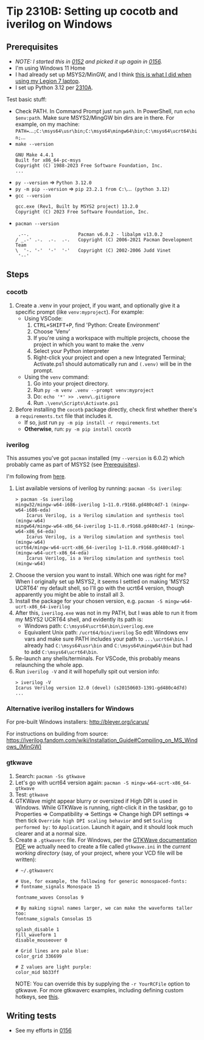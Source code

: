 # Tip 2310B: Setting up cocotb and iverilog on Windows

## Prerequisites

*   _NOTE: I started this in [0152](../0152-2023-10-04.md) and picked it up again in [0156](../0156-2023-10-10.md#automated-tests)._
*   I'm using Windows 11 Home
*   I had already set up MSYS2/MinGW, and I think [this is what I did when using my Legion 7 laptop](https://github.com/algofoogle/raybox-zero#running-verilator-simulation-on-windows).
*   I set up Python 3.12 per [2310A](./2310A.md).

Test basic stuff:
*   Check PATH. In Command Prompt just run `path`. In PowerShell, run `echo $env:path`. Make sure MSYS2/MingGW bin dirs are in there. For example, on my machine:
    `PATH=`...`;C:\msys64\usr\bin;C:\msys64\mingw64\bin;C:\msys64\ucrt64\bin;`...
*   `make --version`
    ```
    GNU Make 4.4.1
    Built for x86_64-pc-msys
    Copyright (C) 1988-2023 Free Software Foundation, Inc.
    ...
    ```
*   `py --version` => `Python 3.12.0`
*   `py -m pip --version` => `pip 23.2.1 from C:\`...` (python 3.12)`
*   `gcc --version`
    ```
    gcc.exe (Rev1, Built by MSYS2 project) 13.2.0
    Copyright (C) 2023 Free Software Foundation, Inc.
    ```
*   `pacman --version`
    ```
     .--.                  Pacman v6.0.2 - libalpm v13.0.2
    / _.-' .-.  .-.  .-.   Copyright (C) 2006-2021 Pacman Development Team
    \  '-. '-'  '-'  '-'   Copyright (C) 2002-2006 Judd Vinet
     '--'
    ```
    
## Steps

### cocotb

1.  Create a .venv in your project, if you want, and optionally give it a specific prompt (like `venv:myproject`). For example:
    *   Using VSCode:
        1.  <kbd>CTRL+SHIFT+P</kbd>, find 'Python: Create Environment'
        2.  Choose 'Venv'
        3.  If you're using a workspace with multiple projects, choose the project in which you want to make the .venv
        4.  Select your Python interpreter
        5.  Right-click your project and open a new Integrated Terminal; Activate.ps1 should automatically run and `(.venv)` will be in the prompt.
    *   Using the `venv` command:
        1.  Go into your project directory.
        2.  Run `py -m venv .venv --prompt venv:myproject`
        3.  Do: `echo '*' >> .venv\.gitignore`
        4.  Run `.\venv\Scripts\Activate.ps1`
2.  Before installing the `cocotb` package directly, check first whether there's a `requirements.txt` file that includes it.
    *   If so, just run `py -m pip install -r requirements.txt`
    *   **Otherwise**, run: `py -m pip install cocotb`

### iverilog

This assumes you've got `pacman` installed (my `--version` is 6.0.2) which probably came as part of MSYS2 (see [Prerequisites](#prerequisites)).

I'm following from [here](https://iverilog.fandom.com/wiki/Installation_Guide#Windows).

1.  List available versions of iverilog by running: `pacman -Ss iverilog`:
    ```
    > pacman -Ss iverilog
    mingw32/mingw-w64-i686-iverilog 1~11.0.r9168.gd480c4d7-1 (mingw-w64-i686-eda)
        Icarus Verilog, is a Verilog simulation and synthesis tool (mingw-w64)
    mingw64/mingw-w64-x86_64-iverilog 1~11.0.r9168.gd480c4d7-1 (mingw-w64-x86_64-eda)
        Icarus Verilog, is a Verilog simulation and synthesis tool (mingw-w64)
    ucrt64/mingw-w64-ucrt-x86_64-iverilog 1~11.0.r9168.gd480c4d7-1 (mingw-w64-ucrt-x86_64-eda)
        Icarus Verilog, is a Verilog simulation and synthesis tool (mingw-w64)
    ```
2.  Choose the version you want to install. Which one was right for me? When I originally set up MSYS2, it seems I settled on making 'MSYS2 UCRT64' my default shell, so I'll go with the ucrt64 version, though apparently you might be able to install all 3.
3.  Install the package for your chosen version, e.g. `pacman -S mingw-w64-ucrt-x86_64-iverilog`
4.  After this, `iverilog.exe` was not in my PATH, but I was able to run it from my MSYS2 UCRT64 shell, and evidently its path is:
    *   Windows path: `C:\msys64\ucrt64\bin\iverilog.exe`
    *   Equivalent Unix path: `/ucrt64/bin/iverilog`
    So edit Windows env vars and make sure PATH includes your path to `...\ucrt64\bin`. I already had `C:\msys64\usr\bin` and `C:\msys64\mingw64\bin` but had to add `C:\msys64\ucrt64\bin`.
5.  Re-launch any shells/terminals. For VSCode, this probably means relaunching the whole app.
6.  Run `iverilog -V` and it will hopefully spit out version info:
    ```
    > iverilog -V
    Icarus Verilog version 12.0 (devel) (s20150603-1391-gd480c4d7d)
    ...
    ```

### Alternative iverilog installers for Windows

For pre-built Windows installers: http://bleyer.org/icarus/

For instructions on building from source: https://iverilog.fandom.com/wiki/Installation_Guide#Compiling_on_MS_Windows_(MinGW)

### gtkwave

1.  Search: `pacman -Ss gtkwave`
2.  Let's go with ucrt64 version again: `pacman -S mingw-w64-ucrt-x86_64-gtkwave`
3.  Test: `gtkwave`
4.  GTKWave might appear blurry or oversized if High DPI is used in Windows. While GTKWave is running, right-click it in the taskbar, go to Properties => Compatibility => Settings => Change high DPI settings => then tick `Override high DPI scaling behavior` and set `Scaling performed by:` to `Application`. Launch it again, and it should look much clearer and at a normal size.
5.  Create a `.gtkwaverc` file. For Windows, per the [GTKWave documentation PDF] we actually need to create a file called `gtkwave.ini` in the *current working directory* (say, of your project, where your VCD file will be written):
    ```
    # ~/.gtkwaverc

    # Use, for example, the following for generic monospaced-fonts:
    # fontname_signals Monospace 15

    fontname_waves Consolas 9

    # By making signal names larger, we can make the waveforms taller too:
    fontname_signals Consolas 15

    splash_disable 1
    fill_waveform 1
    disable_mouseover 0

    # Grid lines are pale blue:
    color_grid 336699

    # Z values are light purple:
    color_mid bb33ff
    ```
    NOTE: You can override this by supplying the `-r YourRCFile` option to gtkwave. For more gtkwaverc examples, including defining custom hotkeys, see [this](https://github.com/mballance/egtkwave/blob/master/gtkwave/gtkwave-3.3.52/examples/gtkwaverc).

[GTKWave documentation PDF]: https://gtkwave.sourceforge.net/gtkwave.pdf

## Writing tests

*   See my efforts in [0156](../0156-2023-10-10.md#automated-tests)
